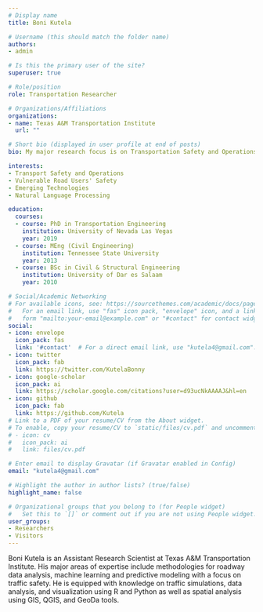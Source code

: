 ```yaml
---
# Display name
title: Boni Kutela

# Username (this should match the folder name)
authors:
- admin

# Is this the primary user of the site?
superuser: true

# Role/position
role: Transportation Researcher

# Organizations/Affiliations
organizations:
- name: Texas A&M Transportation Institute
  url: ""

# Short bio (displayed in user profile at end of posts)
bio: My major research focus is on Transportation Safety and Operations.

interests:
- Transport Safety and Operations 
- Vulnerable Road Users' Safety
- Emerging Technologies
- Natural Language Processing

education:
  courses:
  - course: PhD in Transportation Engineering
    institution: University of Nevada Las Vegas
    year: 2019
  - course: MEng (Civil Engineering)
    institution: Tennessee State University
    year: 2013
  - course: BSc in Civil & Structural Engineering
    institution: University of Dar es Salaam
    year: 2010

# Social/Academic Networking
# For available icons, see: https://sourcethemes.com/academic/docs/page-builder/#icons
#   For an email link, use "fas" icon pack, "envelope" icon, and a link in the
#   form "mailto:your-email@example.com" or "#contact" for contact widget.
social:
- icon: envelope
  icon_pack: fas
  link: '#contact'  # For a direct email link, use "kutela4@gmail.com".
- icon: twitter
  icon_pack: fab
  link: https://twitter.com/KutelaBonny
- icon: google-scholar
  icon_pack: ai
  link: https://scholar.google.com/citations?user=d93ucNkAAAAJ&hl=en
- icon: github
  icon_pack: fab
  link: https://github.com/Kutela
# Link to a PDF of your resume/CV from the About widget.
# To enable, copy your resume/CV to `static/files/cv.pdf` and uncomment the lines below.
# - icon: cv
#   icon_pack: ai
#   link: files/cv.pdf

# Enter email to display Gravatar (if Gravatar enabled in Config)
email: "kutela4@gmail.com"

# Highlight the author in author lists? (true/false)
highlight_name: false

# Organizational groups that you belong to (for People widget)
#   Set this to `[]` or comment out if you are not using People widget.
user_groups:
- Researchers
- Visitors
---
```


Boni Kutela is an Assistant Research Scientist at Texas A&M Transportation Institute. His major areas of expertise include methodologies for roadway data analysis, machine learning and predictive modeling with a focus on traffic safety. He is equipped with knowledge on traffic simulations, data analysis, and visualization using R and Python as well as spatial analysis using GIS, QGIS, and GeoDa tools.


